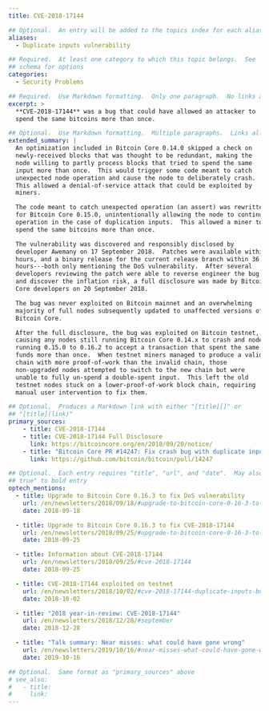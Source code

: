 ```yaml
---
title: CVE-2018-17144

## Optional.  An entry will be added to the topics index for each alias
aliases:
  - Duplicate inputs vulnerability

## Required.  At least one category to which this topic belongs.  See
## schema for options
categories:
  - Security Problems

## Required.  Use Markdown formatting.  Only one paragraph.  No links allowed.
excerpt: >
  **CVE-2018-17144** was a bug that could have allowed an attacker to
  spend the same bitcoins more than once.

## Optional.  Use Markdown formatting.  Multiple paragraphs.  Links allowed.
extended_summary: |
  An optimization included in Bitcoin Core 0.14.0 skipped a check on
  newly-received blocks that was thought to be redundant, making the
  node willing to partly process blocks that tried to spend the same
  input more than once.  This would trigger some code meant to catch
  unexpected node operation and cause the node to deliberately crash.
  This allowed a denial-of-service attack that could be exploited by
  miners.

  The code meant to catch unexpected operation (an assert) was rewritten
  for Bitcoin Core 0.15.0, unintentionally allowing the node to continue
  operation in the case of duplication inputs.  This allowed a miner to
  spend the same bitcoins more than once.

  The vulnerability was discovered and responsibly disclosed by
  developer Awemany on 17 September 2018.  Patches were available within
  hours, and a binary release for the current release branch within 36
  hours---both only mentioning the DoS vulnerability.  After several
  developers reviewing the patch were able to reverse engineer the bug
  and discover the inflation risk, a full disclosure was made by Bitcoin
  Core developers on 20 September 2018.

  The bug was never exploited on Bitcoin mainnet and an overwhelming
  majority of full nodes subsequently updated to unaffected versions of
  Bitcoin Core.

  After the full disclosure, the bug was exploited on Bitcoin testnet,
  causing any nodes still running Bitcoin Core 0.14.x to crash and nodes
  running 0.15.0 to 0.16.2 to accept a transaction that spent the same
  funds more than once.  When testnet miners managed to produce a valid
  chain with more proof-of-work than the invalid chain, those
  non-upgraded nodes attempted to switch to the new chain but were
  unable to fully un-spend a double-spent input.  This left the old
  testnet nodes stuck on a lower-proof-of-work block chain, requiring
  manual user intervention to fix them.

## Optional.  Produces a Markdown link with either "[title][]" or
## "[title](link)"
primary_sources:
    - title: CVE-2018-17144
    - title: CVE-2018-17144 Full Disclosure
      link: https://bitcoincore.org/en/2018/09/20/notice/
    - title: "Bitcoin Core PR #14247: Fix crash bug with duplicate inputs within a transaction"
      link: https://github.com/bitcoin/bitcoin/pull/14247

## Optional.  Each entry requires "title", "url", and "date".  May also use "feature:
## true" to bold entry
optech_mentions:
  - title: Upgrade to Bitcoin Core 0.16.3 to fix DoS vulnerability
    url: /en/newsletters/2018/09/18/#upgrade-to-bitcoin-core-0-16-3-to-fix-denial-of-service-vulnerability
    date: 2018-09-18

  - title: Upgrade to Bitcoin Core 0.16.3 to fix CVE-2018-17144
    url: /en/newsletters/2018/09/25/#upgrade-to-bitcoin-core-0-16-3-to-fix-cve-2018-17144
    date: 2018-09-25

  - title: Information about CVE-2018-17144
    url: /en/newsletters/2018/09/25/#cve-2018-17144
    date: 2018-09-25

  - title: CVE-2018-17144 exploited on testnet
    url: /en/newsletters/2018/10/02/#cve-2018-17144-duplicate-inputs-bug-exploited-on-testnet
    date: 2018-10-02

  - title: "2018 year-in-review: CVE-2018-17144"
    url: /en/newsletters/2018/12/28/#september
    date: 2018-12-28

  - title: "Talk summary: Near misses: what could have gone wrong"
    url: /en/newsletters/2019/10/16/#near-misses-what-could-have-gone-wrong
    date: 2019-10-16

## Optional.  Same format as "primary_sources" above
# see_also:
#   - title:
#     link:
---
```

